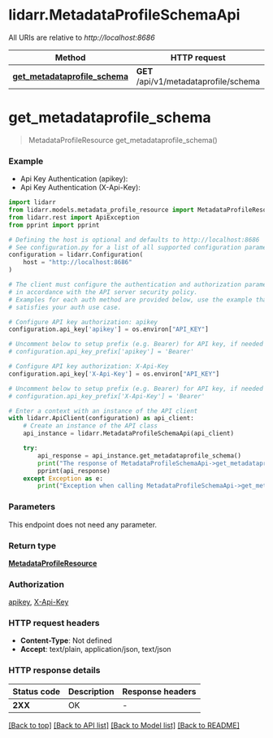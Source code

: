 # lidarr.MetadataProfileSchemaApi

All URIs are relative to *http://localhost:8686*

Method | HTTP request | Description
------------- | ------------- | -------------
[**get_metadataprofile_schema**](MetadataProfileSchemaApi.md#get_metadataprofile_schema) | **GET** /api/v1/metadataprofile/schema | 


# **get_metadataprofile_schema**
> MetadataProfileResource get_metadataprofile_schema()



### Example

* Api Key Authentication (apikey):
* Api Key Authentication (X-Api-Key):

```python
import lidarr
from lidarr.models.metadata_profile_resource import MetadataProfileResource
from lidarr.rest import ApiException
from pprint import pprint

# Defining the host is optional and defaults to http://localhost:8686
# See configuration.py for a list of all supported configuration parameters.
configuration = lidarr.Configuration(
    host = "http://localhost:8686"
)

# The client must configure the authentication and authorization parameters
# in accordance with the API server security policy.
# Examples for each auth method are provided below, use the example that
# satisfies your auth use case.

# Configure API key authorization: apikey
configuration.api_key['apikey'] = os.environ["API_KEY"]

# Uncomment below to setup prefix (e.g. Bearer) for API key, if needed
# configuration.api_key_prefix['apikey'] = 'Bearer'

# Configure API key authorization: X-Api-Key
configuration.api_key['X-Api-Key'] = os.environ["API_KEY"]

# Uncomment below to setup prefix (e.g. Bearer) for API key, if needed
# configuration.api_key_prefix['X-Api-Key'] = 'Bearer'

# Enter a context with an instance of the API client
with lidarr.ApiClient(configuration) as api_client:
    # Create an instance of the API class
    api_instance = lidarr.MetadataProfileSchemaApi(api_client)

    try:
        api_response = api_instance.get_metadataprofile_schema()
        print("The response of MetadataProfileSchemaApi->get_metadataprofile_schema:\n")
        pprint(api_response)
    except Exception as e:
        print("Exception when calling MetadataProfileSchemaApi->get_metadataprofile_schema: %s\n" % e)
```



### Parameters

This endpoint does not need any parameter.

### Return type

[**MetadataProfileResource**](MetadataProfileResource.md)

### Authorization

[apikey](../README.md#apikey), [X-Api-Key](../README.md#X-Api-Key)

### HTTP request headers

 - **Content-Type**: Not defined
 - **Accept**: text/plain, application/json, text/json

### HTTP response details

| Status code | Description | Response headers |
|-------------|-------------|------------------|
**2XX** | OK |  -  |

[[Back to top]](#) [[Back to API list]](../README.md#documentation-for-api-endpoints) [[Back to Model list]](../README.md#documentation-for-models) [[Back to README]](../README.md)

